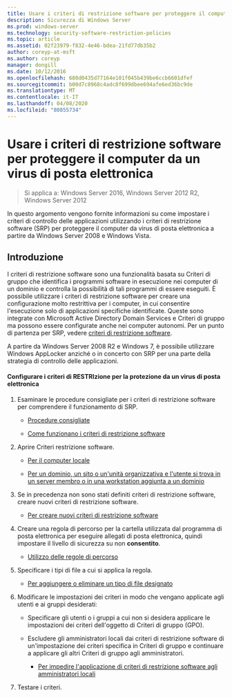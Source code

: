 ```yaml
---
title: Usare i criteri di restrizione software per proteggere il computer da un virus di posta elettronica
description: Sicurezza di Windows Server
ms.prod: windows-server
ms.technology: security-software-restriction-policies
ms.topic: article
ms.assetid: 02f23979-f832-4e46-bdea-21fd77db35b2
author: coreyp-at-msft
ms.author: coreyp
manager: dongill
ms.date: 10/12/2016
ms.openlocfilehash: 680d0435d77164e101f045b439be6ccb6601dfef
ms.sourcegitcommit: b00d7c8968c4adc8f699dbee694afe6ed36bc9de
ms.translationtype: MT
ms.contentlocale: it-IT
ms.lasthandoff: 04/08/2020
ms.locfileid: "80855734"
---
```

# <a name="use-software-restriction-policies-to-help-protect-your-computer-against-an-email-virus"></a>Usare i criteri di restrizione software per proteggere il computer da un virus di posta elettronica

>Si applica a: Windows Server 2016, Windows Server 2012 R2, Windows Server 2012

In questo argomento vengono fornite informazioni su come impostare i criteri di controllo delle applicazioni utilizzando i criteri di restrizione software (SRP) per proteggere il computer da virus di posta elettronica a partire da Windows Server 2008 e Windows Vista.

## <a name="introduction"></a>Introduzione
I criteri di restrizione software sono una funzionalità basata su Criteri di gruppo che identifica i programmi software in esecuzione nei computer di un dominio e controlla la possibilità di tali programmi di essere eseguiti. È possibile utilizzare i criteri di restrizione software per creare una configurazione molto restrittiva per i computer, in cui consentire l'esecuzione solo di applicazioni specifiche identificate. Queste sono integrate con Microsoft Active Directory Domain Services e Criteri di gruppo ma possono essere configurate anche nei computer autonomi. Per un punto di partenza per SRP, vedere [criteri di restrizione software](software-restriction-policies.md).

A partire da Windows Server 2008 R2 e Windows 7, è possibile utilizzare Windows AppLocker anziché o in concerto con SRP per una parte della strategia di controllo delle applicazioni. 

#### <a name="configure-srp-to-help-protect-against-an-e-mail-virus"></a>Configurare i criteri di RESTRIzione per la protezione da un virus di posta elettronica

1.  Esaminare le procedure consigliate per i criteri di restrizione software per comprendere il funzionamento di SRP.

    -   [Procedure consigliate](software-restriction-policies-technical-overview.md#BKMK_Best_Practices)

    -   [Come funzionano i criteri di restrizione software](https://technet.microsoft.com/library/cc786941(v=WS.10).aspx)

2.  Aprire Criteri restrizione software.

    -   [Per il computer locale](administer-software-restriction-policies.md#BKMK_1)

    -   [Per un dominio, un sito o un'unità organizzativa e l'utente si trova in un server membro o in una workstation aggiunta a un dominio](administer-software-restriction-policies.md#BKMK_2)

3.  Se in precedenza non sono stati definiti criteri di restrizione software, creare nuovi criteri di restrizione software.

    -   [Per creare nuovi criteri di restrizione software](administer-software-restriction-policies.md#BKMK_Create_SRP)

4.  Creare una regola di percorso per la cartella utilizzata dal programma di posta elettronica per eseguire allegati di posta elettronica, quindi impostare il livello di sicurezza su non **consentito**.

    -   [Utilizzo delle regole di percorso](work-with-software-restriction-policies-rules.md#BKMK_Path_Rules)

5.  Specificare i tipi di file a cui si applica la regola.

    -   [Per aggiungere o eliminare un tipo di file designato](administer-software-restriction-policies.md#BKMK_Add_Del)

6.  Modificare le impostazioni dei criteri in modo che vengano applicate agli utenti e ai gruppi desiderati:

    -   Specificare gli utenti o i gruppi a cui non si desidera applicare le impostazioni dei criteri dell'oggetto di Criteri di gruppo (GPO).

    -   Escludere gli amministratori locali dai criteri di restrizione software di un'impostazione dei criteri specifica in Criteri di gruppo e continuare a applicare gli altri Criteri di gruppo agli amministratori.

        -   [Per impedire l'applicazione di criteri di restrizione software agli amministratori locali](administer-software-restriction-policies.md#BKMK_Prevent_Admin)

7.  Testare i criteri.


